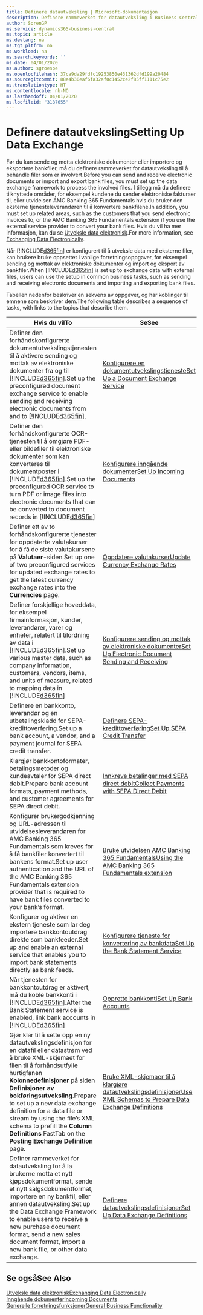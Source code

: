 ```yaml
---
title: Definere datautveksling | Microsoft-dokumentasjon
description: Definere rammeverket for datautveksling i Business Central.
author: SorenGP
ms.service: dynamics365-business-central
ms.topic: article
ms.devlang: na
ms.tgt_pltfrm: na
ms.workload: na
ms.search.keywords: ''
ms.date: 04/01/2020
ms.author: sgroespe
ms.openlocfilehash: 37ca9da29fdfc19253850e431362dfd199a20484
ms.sourcegitcommit: 88e4b30eaf6fa32af0c1452ce2f85ff1111c75e2
ms.translationtype: HT
ms.contentlocale: nb-NO
ms.lasthandoff: 04/01/2020
ms.locfileid: "3187655"
---
```

# <a name="setting-up-data-exchange"></a><span data-ttu-id="72cf1-103">Definere datautveksling</span><span class="sxs-lookup"><span data-stu-id="72cf1-103">Setting Up Data Exchange</span></span>
<span data-ttu-id="72cf1-104">Før du kan sende og motta elektroniske dokumenter eller importere og eksportere bankfiler, må du definere rammeverket for datautveksling til å behandle filer som er involvert.</span><span class="sxs-lookup"><span data-stu-id="72cf1-104">Before you can send and receive electronic documents or import and export bank files, you must set up the data exchange framework to process the involved files.</span></span> <span data-ttu-id="72cf1-105">I tillegg må du definere tilknyttede områder, for eksempel kundene du sender elektroniske fakturaer til, eller utvidelsen AMC Banking 365 Fundamentals hvis du bruker den eksterne tjenesteleverandøren til å konvertere bankfilene.</span><span class="sxs-lookup"><span data-stu-id="72cf1-105">In addition, you must set up related areas, such as the customers that you send electronic invoices to, or the AMC Banking 365 Fundamentals extension if you use the external service provider to convert your bank files.</span></span> <span data-ttu-id="72cf1-106">Hvis du vil ha mer informasjon, kan du se [Utveksle data elektronisk](across-data-exchange.md).</span><span class="sxs-lookup"><span data-stu-id="72cf1-106">For more information, see [Exchanging Data Electronically](across-data-exchange.md).</span></span>  

 <span data-ttu-id="72cf1-107">Når [!INCLUDE[d365fin](includes/d365fin_md.md)] er konfigurert til å utveksle data med eksterne filer, kan brukere bruke oppsettet i vanlige forretningsoppgaver, for eksempel sending og mottak av elektroniske dokumenter og import og eksport av bankfiler.</span><span class="sxs-lookup"><span data-stu-id="72cf1-107">When [!INCLUDE[d365fin](includes/d365fin_md.md)] is set up to exchange data with external files, users can use the setup in common business tasks, such as sending and receiving electronic documents and importing and exporting bank files.</span></span>  

 <span data-ttu-id="72cf1-108">Tabellen nedenfor beskriver en sekvens av oppgaver, og har koblinger til emnene som beskriver dem.</span><span class="sxs-lookup"><span data-stu-id="72cf1-108">The following table describes a sequence of tasks, with links to the topics that describe them.</span></span>  

|<span data-ttu-id="72cf1-109">**Hvis du vil**</span><span class="sxs-lookup"><span data-stu-id="72cf1-109">**To**</span></span>|<span data-ttu-id="72cf1-110">**Se**</span><span class="sxs-lookup"><span data-stu-id="72cf1-110">**See**</span></span>|  
|------------|-------------|  
|<span data-ttu-id="72cf1-111">Definer den forhåndskonfigurerte dokumentutvekslingstjenesten til å aktivere sending og mottak av elektroniske dokumenter fra og til [!INCLUDE[d365fin](includes/d365fin_md.md)].</span><span class="sxs-lookup"><span data-stu-id="72cf1-111">Set up the preconfigured document exchange service to enable sending and receiving electronic documents from and to [!INCLUDE[d365fin](includes/d365fin_md.md)].</span></span>|[<span data-ttu-id="72cf1-112">Konfigurere en dokumentutvekslingstjeneste</span><span class="sxs-lookup"><span data-stu-id="72cf1-112">Set Up a Document Exchange Service</span></span>](across-how-to-set-up-a-document-exchange-service.md)|  
|<span data-ttu-id="72cf1-113">Definer den forhåndskonfigurerte OCR-tjenesten til å omgjøre PDF- eller bildefiler til elektroniske dokumenter som kan konverteres til dokumentposter i [!INCLUDE[d365fin](includes/d365fin_md.md)].</span><span class="sxs-lookup"><span data-stu-id="72cf1-113">Set up the preconfigured OCR service to turn PDF or image files into electronic documents that can be converted to document records in [!INCLUDE[d365fin](includes/d365fin_md.md)]</span></span>|[<span data-ttu-id="72cf1-114">Konfigurere inngående dokumenter</span><span class="sxs-lookup"><span data-stu-id="72cf1-114">Set Up Incoming Documents</span></span>](across-how-setup-income-documents.md)|  
|<span data-ttu-id="72cf1-115">Definer ett av to forhåndskonfigurerte tjenester for oppdaterte valutakurser for å få de siste valutakursene på **Valutaer**-siden.</span><span class="sxs-lookup"><span data-stu-id="72cf1-115">Set up one of two preconfigured services for updated exchange rates to get the latest currency exchange rates into the **Currencies** page.</span></span>|[<span data-ttu-id="72cf1-116">Oppdatere valutakurser</span><span class="sxs-lookup"><span data-stu-id="72cf1-116">Update Currency Exchange Rates</span></span>](finance-how-update-currencies.md)|  
|<span data-ttu-id="72cf1-117">Definer forskjellige hoveddata, for eksempel firmainformasjon, kunder, leverandører, varer og enheter, relatert til tilordning av data i [!INCLUDE[d365fin](includes/d365fin_md.md)].</span><span class="sxs-lookup"><span data-stu-id="72cf1-117">Set up various master data, such as company information, customers, vendors, items, and units of measure, related to mapping data in [!INCLUDE[d365fin](includes/d365fin_md.md)]</span></span>|[<span data-ttu-id="72cf1-118">Konfigurere sending og mottak av elektroniske dokumenter</span><span class="sxs-lookup"><span data-stu-id="72cf1-118">Set Up Electronic Document Sending and Receiving</span></span>](across-how-to-set-up-electronic-document-sending-and-receiving.md)|  
|<span data-ttu-id="72cf1-119">Definere en bankkonto, leverandør og en utbetalingskladd for SEPA-kredittoverføring.</span><span class="sxs-lookup"><span data-stu-id="72cf1-119">Set up a bank account, a vendor, and a payment journal for SEPA credit transfer.</span></span>|[<span data-ttu-id="72cf1-120">Definere SEPA-kredittoverføring</span><span class="sxs-lookup"><span data-stu-id="72cf1-120">Set Up SEPA Credit Transfer</span></span>](finance-make-payments-with-bank-data-conversion-service-or-sepa-credit-transfer.md#setting-up-sepa-credit-transfer)|  
|<span data-ttu-id="72cf1-121">Klargjør bankkontoformater, betalingsmetoder og kundeavtaler for SEPA direct debit.</span><span class="sxs-lookup"><span data-stu-id="72cf1-121">Prepare bank account formats, payment methods, and customer agreements for SEPA direct debit.</span></span>|[<span data-ttu-id="72cf1-122">Innkreve betalinger med SEPA direct debit</span><span class="sxs-lookup"><span data-stu-id="72cf1-122">Collect Payments with SEPA Direct Debit</span></span>](finance-collect-payments-with-sepa-direct-debit.md)|  
|<span data-ttu-id="72cf1-123">Konfigurer brukergodkjenning og URL-adressen til utvidelsesleverandøren for AMC Banking 365 Fundamentals som kreves for å få bankfiler konvertert til bankens format.</span><span class="sxs-lookup"><span data-stu-id="72cf1-123">Set up user authentication and the URL of the AMC Banking 365 Fundamentals extension provider that is required to have bank files converted to your bank’s format.</span></span>|[<span data-ttu-id="72cf1-124">Bruke utvidelsen AMC Banking 365 Fundamentals</span><span class="sxs-lookup"><span data-stu-id="72cf1-124">Using the AMC Banking 365 Fundamentals extension</span></span>](ui-extensions-amc-banking.md)|  
|<span data-ttu-id="72cf1-125">Konfigurer og aktiver en ekstern tjeneste som lar deg importere bankkontoutdrag direkte som bankfeeder.</span><span class="sxs-lookup"><span data-stu-id="72cf1-125">Set up and enable an external service that enables you to import bank statements directly as bank feeds.</span></span>|[<span data-ttu-id="72cf1-126">Konfigurere tjeneste for konvertering av bankdata</span><span class="sxs-lookup"><span data-stu-id="72cf1-126">Set Up the Bank Statement Service</span></span>](bank-how-setup-bank-statement-service.md)|  
|<span data-ttu-id="72cf1-127">Når tjenesten for bankkontoutdrag er aktivert, må du koble bankkonti i [!INCLUDE[d365fin](includes/d365fin_md.md)].</span><span class="sxs-lookup"><span data-stu-id="72cf1-127">After the Bank Statement service is enabled, link bank accounts in [!INCLUDE[d365fin](includes/d365fin_md.md)]</span></span>|[<span data-ttu-id="72cf1-128">Opprette bankkonti</span><span class="sxs-lookup"><span data-stu-id="72cf1-128">Set Up Bank Accounts</span></span>](bank-how-setup-bank-accounts.md)|  
|<span data-ttu-id="72cf1-129">Gjør klar til å sette opp en ny datautvekslingsdefinisjon for en datafil eller datastrøm ved å bruke XML-skjemaet for filen til å forhåndsutfylle hurtigfanen **Kolonnedefinisjoner** på siden **Definisjoner av bokføringsutveksling**.</span><span class="sxs-lookup"><span data-stu-id="72cf1-129">Prepare to set up a new data exchange definition for a data file or stream by using the file’s XML schema to prefill the **Column Definitions** FastTab on the **Posting Exchange Definition** page.</span></span>|[<span data-ttu-id="72cf1-130">Bruke XML-skjemaer til å klargjøre datautvekslingsdefinisjoner</span><span class="sxs-lookup"><span data-stu-id="72cf1-130">Use XML Schemas to Prepare Data Exchange Definitions</span></span>](across-how-to-use-xml-schemas-to-prepare-data-exchange-definitions.md)|  
|<span data-ttu-id="72cf1-131">Definer rammeverket for datautveksling for å la brukerne motta et nytt kjøpsdokumentformat, sende et nytt salgsdokumentformat, importere en ny bankfil, eller annen datautveksling.</span><span class="sxs-lookup"><span data-stu-id="72cf1-131">Set up the Data Exchange Framework to enable users to receive a new purchase document format, send a new sales document format, import a new bank file, or other data exchange.</span></span>|[<span data-ttu-id="72cf1-132">Definere datautvekslingsdefinisjoner</span><span class="sxs-lookup"><span data-stu-id="72cf1-132">Set Up Data Exchange Definitions</span></span>](across-how-to-set-up-data-exchange-definitions.md)|  

## <a name="see-also"></a><span data-ttu-id="72cf1-133">Se også</span><span class="sxs-lookup"><span data-stu-id="72cf1-133">See Also</span></span>  
[<span data-ttu-id="72cf1-134">Utveksle data elektronisk</span><span class="sxs-lookup"><span data-stu-id="72cf1-134">Exchanging Data Electronically</span></span>](across-data-exchange.md)  
[<span data-ttu-id="72cf1-135">Inngående dokumenter</span><span class="sxs-lookup"><span data-stu-id="72cf1-135">Incoming Documents</span></span>](across-income-documents.md)  
[<span data-ttu-id="72cf1-136">Generelle forretningsfunksjoner</span><span class="sxs-lookup"><span data-stu-id="72cf1-136">General Business Functionality</span></span>](ui-across-business-areas.md)  
